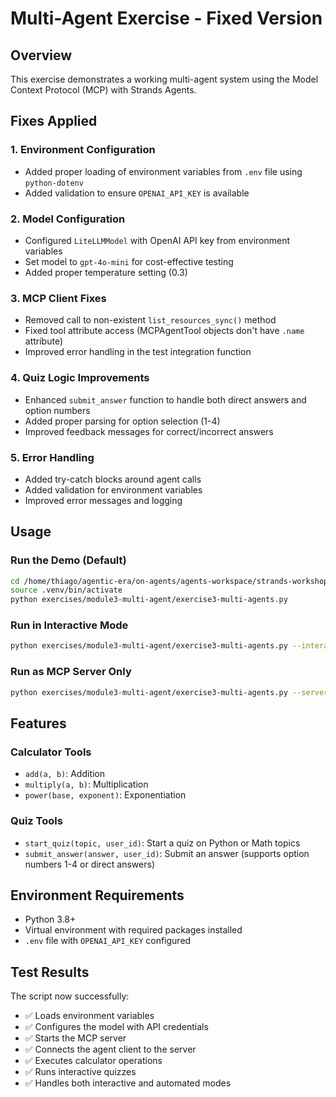 # Multi-Agent Exercise - Fixed Version

## Overview
This exercise demonstrates a working multi-agent system using the Model Context Protocol (MCP) with Strands Agents.

## Fixes Applied

### 1. Environment Configuration
- Added proper loading of environment variables from `.env` file using `python-dotenv`
- Added validation to ensure `OPENAI_API_KEY` is available

### 2. Model Configuration
- Configured `LiteLLMModel` with OpenAI API key from environment variables
- Set model to `gpt-4o-mini` for cost-effective testing
- Added proper temperature setting (0.3)

### 3. MCP Client Fixes
- Removed call to non-existent `list_resources_sync()` method
- Fixed tool attribute access (MCPAgentTool objects don't have `.name` attribute)
- Improved error handling in the test integration function

### 4. Quiz Logic Improvements
- Enhanced `submit_answer` function to handle both direct answers and option numbers
- Added proper parsing for option selection (1-4)
- Improved feedback messages for correct/incorrect answers

### 5. Error Handling
- Added try-catch blocks around agent calls
- Added validation for environment variables
- Improved error messages and logging

## Usage

### Run the Demo (Default)
```bash
cd /home/thiago/agentic-era/on-agents/agents-workspace/strands-workshop
source .venv/bin/activate
python exercises/module3-multi-agent/exercise3-multi-agents.py
```

### Run in Interactive Mode
```bash
python exercises/module3-multi-agent/exercise3-multi-agents.py --interactive
```

### Run as MCP Server Only
```bash
python exercises/module3-multi-agent/exercise3-multi-agents.py --server
```

## Features

### Calculator Tools
- `add(a, b)`: Addition
- `multiply(a, b)`: Multiplication  
- `power(base, exponent)`: Exponentiation

### Quiz Tools
- `start_quiz(topic, user_id)`: Start a quiz on Python or Math topics
- `submit_answer(answer, user_id)`: Submit an answer (supports option numbers 1-4 or direct answers)

## Environment Requirements
- Python 3.8+
- Virtual environment with required packages installed
- `.env` file with `OPENAI_API_KEY` configured

## Test Results
The script now successfully:
- ✅ Loads environment variables
- ✅ Configures the model with API credentials
- ✅ Starts the MCP server
- ✅ Connects the agent client to the server
- ✅ Executes calculator operations
- ✅ Runs interactive quizzes
- ✅ Handles both interactive and automated modes
